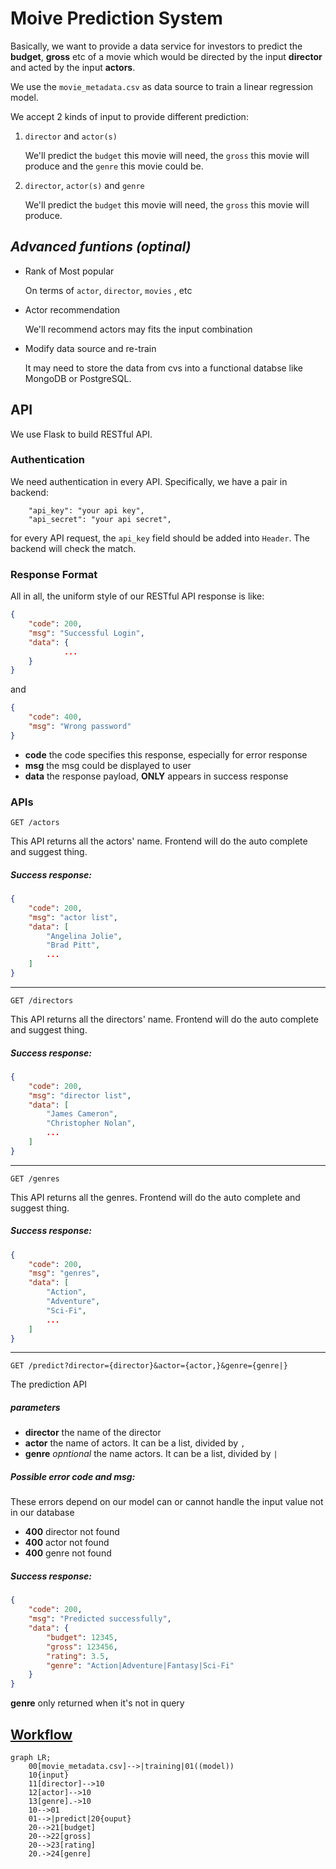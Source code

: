 # Moive Prediction System
Basically, we want to provide a data service for investors to predict the **budget**, **gross** etc of a movie which would be directed by the input **director** and acted by the input **actors**.

We use the `movie_metadata.csv` as data source to train a linear regression model.

We accept 2 kinds of input to provide different prediction:

1. `director` and `actor(s)`

    We'll predict the `budget` this movie will need, the `gross` this movie will produce and the `genre` this movie could be.

2. `director`, `actor(s)` and `genre`

    We'll predict the `budget` this movie will need, the `gross` this movie will produce.

## *Advanced funtions (optinal)*
- Rank of Most popular

    On terms of `actor`, `director`, `movies` , etc

- Actor recommendation

    We'll recommend actors may fits the input combination

- Modify data source and re-train

    It may need to store the data from cvs into a functional databse like MongoDB or PostgreSQL.

## API
We use Flask to build RESTful API.
### Authentication
We need authentication in every API. Specifically, we have a pair in backend:
```
    "api_key": "your api key",
    "api_secret": "your api secret",
```
for every API request, the `api_key` field should be added into `Header`. The backend will check the match.
### Response Format
All in all, the uniform style of our RESTful API response is like:
```json
{
    "code": 200,
    "msg": "Successful Login",
    "data": {
            ...
    }
}
```
and
```json
{
    "code": 400,
    "msg": "Wrong password"
}
```
- **code** the code specifies this response, especially for error response
- **msg** the msg could be displayed to user
- **data** the response payload, **ONLY** appears in success response

### APIs
```http
GET /actors
```
This API returns all the actors' name. Frontend will do the auto complete and suggest thing.

##### Success response:
```json
{
    "code": 200,
    "msg": "actor list",
    "data": [
        "Angelina Jolie",
        "Brad Pitt",
        ...
    ]
}
```
---
```http
GET /directors
```
This API returns all the directors' name. Frontend will do the auto complete and suggest thing.

##### Success response:
```json
{
    "code": 200,
    "msg": "director list",
    "data": [
        "James Cameron",
        "Christopher Nolan",
        ...
    ]
}
```
---
```http
GET /genres
```
This API returns all the genres. Frontend will do the auto complete and suggest thing.

##### Success response:
```json
{
    "code": 200,
    "msg": "genres",
    "data": [
        "Action",
        "Adventure",
        "Sci-Fi",
        ...
    ]
}
```
---
```http
GET /predict?director={director}&actor={actor,}&genre={genre|}
```
The prediction API
##### parameters
- **director** the name of the director
- **actor** the name of actors. It can be a list, divided by `,`
- **genre** *opntional* the name actors. It can be a list, divided by `|`

##### Possible error code and msg:
These errors depend on our model can or cannot handle the input value not in our database
- **400** director not found
- **400** actor not found
- **400** genre not found

##### Success response:
```json
{
    "code": 200,
    "msg": "Predicted successfully",
    "data": {
        "budget": 12345,
        "gross": 123456,
        "rating": 3.5,
        "genre": "Action|Adventure|Fantasy|Sci-Fi"
    }
}
```
**genre** only returned when it's not in query

## [Workflow](https://mermaidjs.github.io/mermaid-live-editor/#/view/eyJjb2RlIjoiZ3JhcGggTFI7XG4gICAgMDBbbW92aWVfbWV0YWRhdGEuY3N2XS0tPnx0cmFpbmluZ3wwMSgobW9kZWwpKVxuICAgIDEwe2lucHV0fVxuICAgIDExW2RpcmVjdG9yXS0tPjEwXG4gICAgMTJbYWN0b3JdLS0-MTBcbiAgICAxM1tnZW5yZV0uLT4xMFxuICAgIDEwLS0-MDFcbiAgICAwMS0tPnxwcmVkaWN0fDIwe291cHV0fVxuICAgIDIwLS0-MjFbYnVkZ2V0XVxuICAgIDIwLS0-MjJbZ3Jvc3NdXG4gICAgMjAtLT4yM1tyYXRpbmddXG4gICAgMjAuLT4yNFtnZW5yZV0iLCJtZXJtYWlkIjp7InRoZW1lIjoiZGVmYXVsdCJ9fQ)
```mermaid
graph LR;
    00[movie_metadata.csv]-->|training|01((model))
    10{input}
    11[director]-->10
    12[actor]-->10
    13[genre].->10
    10-->01
    01-->|predict|20{ouput}
    20-->21[budget]
    20-->22[gross]
    20-->23[rating]
    20.->24[genre]
```